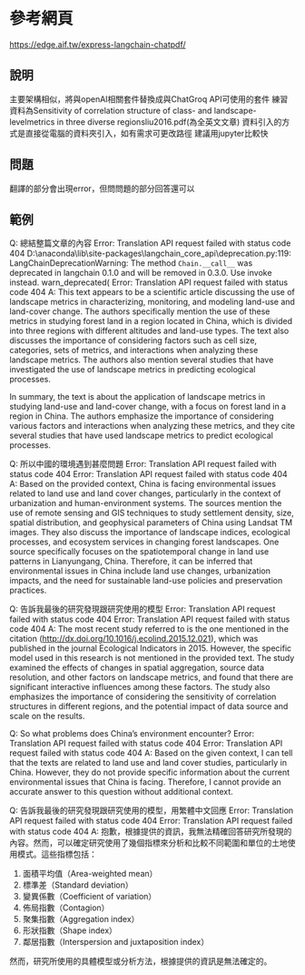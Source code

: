 # 參考網頁
https://edge.aif.tw/express-langchain-chatpdf/

## 說明
主要架構相似，將與openAI相關套件替換成與ChatGroq API可使用的套件
練習資料為Sensitivity of correlation structure of class- and landscape-levelmetrics in three diverse regionsliu2016.pdf(為全英文文章)
資料引入的方式是直接從電腦的資料夾引入，如有需求可更改路徑
建議用jupyter比較快

## 問題
翻譯的部分會出現error，但問問題的部分回答還可以

## 範例
Q: 總結整篇文章的內容
Error: Translation API request failed with status code 404
D:\anaconda\lib\site-packages\langchain_core\_api\deprecation.py:119: LangChainDeprecationWarning: The method `Chain.__call__` was deprecated in langchain 0.1.0 and will be removed in 0.3.0. Use invoke instead.
  warn_deprecated(
Error: Translation API request failed with status code 404
A: This text appears to be a scientific article discussing the use of landscape metrics in characterizing, monitoring, and modeling land-use and land-cover change. The authors specifically mention the use of these metrics in studying forest land in a region located in China, which is divided into three regions with different altitudes and land-use types. The text also discusses the importance of considering factors such as cell size, categories, sets of metrics, and interactions when analyzing these landscape metrics. The authors also mention several studies that have investigated the use of landscape metrics in predicting ecological processes.

In summary, the text is about the application of landscape metrics in studying land-use and land-cover change, with a focus on forest land in a region in China. The authors emphasize the importance of considering various factors and interactions when analyzing these metrics, and they cite several studies that have used landscape metrics to predict ecological processes.

Q: 所以中國的環境遇到甚麼問題
Error: Translation API request failed with status code 404
Error: Translation API request failed with status code 404
A: Based on the provided context, China is facing environmental issues related to land use and land cover changes, particularly in the context of urbanization and human-environment systems. The sources mention the use of remote sensing and GIS techniques to study settlement density, size, spatial distribution, and geophysical parameters of China using Landsat TM images. They also discuss the importance of landscape indices, ecological processes, and ecosystem services in changing forest landscapes. One source specifically focuses on the spatiotemporal change in land use patterns in Lianyungang, China. Therefore, it can be inferred that environmental issues in China include land use changes, urbanization impacts, and the need for sustainable land-use policies and preservation practices.

Q: 告訴我最後的研究發現跟研究使用的模型
Error: Translation API request failed with status code 404
Error: Translation API request failed with status code 404
A: The most recent study referred to is the one mentioned in the citation (<http://dx.doi.org/10.1016/j.ecolind.2015.12.021>), which was published in the journal Ecological Indicators in 2015. However, the specific model used in this research is not mentioned in the provided text. The study examined the effects of changes in spatial aggregation, source data resolution, and other factors on landscape metrics, and found that there are significant interactive influences among these factors. The study also emphasizes the importance of considering the sensitivity of correlation structures in different regions, and the potential impact of data source and scale on the results.

Q: So what problems does China’s environment encounter?
Error: Translation API request failed with status code 404
Error: Translation API request failed with status code 404
A: Based on the given context, I can tell that the texts are related to land use and land cover studies, particularly in China. However, they do not provide specific information about the current environmental issues that China is facing. Therefore, I cannot provide an accurate answer to this question without additional context.

Q: 告訴我最後的研究發現跟研究使用的模型，用繁體中文回應
Error: Translation API request failed with status code 404
Error: Translation API request failed with status code 404
A: 抱歉，根據提供的資訊，我無法精確回答研究所發現的內容。然而，可以確定研究使用了幾個指標來分析和比較不同範圍和單位的土地使用模式。這些指標包括：
1. 面積平均值（Area-weighted mean）
2. 標準差（Standard deviation）
3. 變異係數（Coefficient of variation）
4. 佈局指數（Contagion）
5. 聚集指數（Aggregation index）
6. 形狀指數（Shape index）
7. 鄰居指數（Interspersion and juxtaposition index）

然而，研究所使用的具體模型或分析方法，根據提供的資訊是無法確定的。